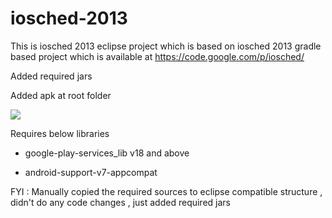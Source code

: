 iosched-2013
============

This is iosched 2013 eclipse project which is based on iosched 2013 gradle based project which is available at https://code.google.com/p/iosched/

Added required jars

Added apk at root folder

<a href="http://i.imgur.com/2QK4qoQ.png" alt="Screenshot">
  <img src="http://i.imgur.com/2QK4qoQ.png">
</a>

Requires below libraries

* google-play-services_lib v18 and above

* android-support-v7-appcompat 


FYI : Manually copied the required sources to eclipse compatible structure , didn't do any code changes , just added required jars
